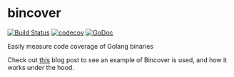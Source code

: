 # bincover

[![Build Status](https://dev.azure.com/confluentinc/bincover/_apis/build/status/confluentinc.bincover?branchName=master)](https://dev.azure.com/confluentinc/bincover/_build/latest?definitionId=2&branchName=master)
[![codecov](https://codecov.io/gh/confluentinc/bincover/branch/master/graph/badge.svg?token=r79qa1cDeJ)](https://codecov.io/gh/confluentinc/bincover)
[![GoDoc](https://godoc.org/github.com/confluentinc/bincover?status.svg)](https://godoc.org/github.com/confluentinc/bincover)

Easily measure code coverage of Golang binaries

Check out [this](https://www.confluent.io/blog/measure-go-code-coverage-with-bincover/) blog post to see an example of Bincover is used, and how it works under the hood.
